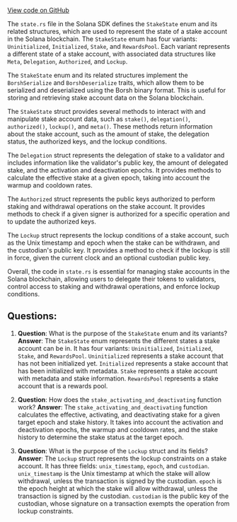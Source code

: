 [View code on GitHub](https://github.com/solana-labs/solana/blob/master/sdk/program/src/stake/state.rs)

The `state.rs` file in the Solana SDK defines the `StakeState` enum and its related structures, which are used to represent the state of a stake account in the Solana blockchain. The `StakeState` enum has four variants: `Uninitialized`, `Initialized`, `Stake`, and `RewardsPool`. Each variant represents a different state of a stake account, with associated data structures like `Meta`, `Delegation`, `Authorized`, and `Lockup`.

The `StakeState` enum and its related structures implement the `BorshSerialize` and `BorshDeserialize` traits, which allow them to be serialized and deserialized using the Borsh binary format. This is useful for storing and retrieving stake account data on the Solana blockchain.

The `StakeState` struct provides several methods to interact with and manipulate stake account data, such as `stake()`, `delegation()`, `authorized()`, `lockup()`, and `meta()`. These methods return information about the stake account, such as the amount of stake, the delegation status, the authorized keys, and the lockup conditions.

The `Delegation` struct represents the delegation of stake to a validator and includes information like the validator's public key, the amount of delegated stake, and the activation and deactivation epochs. It provides methods to calculate the effective stake at a given epoch, taking into account the warmup and cooldown rates.

The `Authorized` struct represents the public keys authorized to perform staking and withdrawal operations on the stake account. It provides methods to check if a given signer is authorized for a specific operation and to update the authorized keys.

The `Lockup` struct represents the lockup conditions of a stake account, such as the Unix timestamp and epoch when the stake can be withdrawn, and the custodian's public key. It provides a method to check if the lockup is still in force, given the current clock and an optional custodian public key.

Overall, the code in `state.rs` is essential for managing stake accounts in the Solana blockchain, allowing users to delegate their tokens to validators, control access to staking and withdrawal operations, and enforce lockup conditions.
## Questions: 
 1. **Question**: What is the purpose of the `StakeState` enum and its variants?
   **Answer**: The `StakeState` enum represents the different states a stake account can be in. It has four variants: `Uninitialized`, `Initialized`, `Stake`, and `RewardsPool`. `Uninitialized` represents a stake account that has not been initialized yet. `Initialized` represents a stake account that has been initialized with metadata. `Stake` represents a stake account with metadata and stake information. `RewardsPool` represents a stake account that is a rewards pool.

2. **Question**: How does the `stake_activating_and_deactivating` function work?
   **Answer**: The `stake_activating_and_deactivating` function calculates the effective, activating, and deactivating stake for a given target epoch and stake history. It takes into account the activation and deactivation epochs, the warmup and cooldown rates, and the stake history to determine the stake status at the target epoch.

3. **Question**: What is the purpose of the `Lockup` struct and its fields?
   **Answer**: The `Lockup` struct represents the lockup constraints on a stake account. It has three fields: `unix_timestamp`, `epoch`, and `custodian`. `unix_timestamp` is the Unix timestamp at which the stake will allow withdrawal, unless the transaction is signed by the custodian. `epoch` is the epoch height at which the stake will allow withdrawal, unless the transaction is signed by the custodian. `custodian` is the public key of the custodian, whose signature on a transaction exempts the operation from lockup constraints.